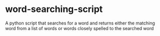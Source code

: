 # word-searching-script
A python script that searches for a word and returns either the matching word from a list of words or words closely spelled to the searched word
